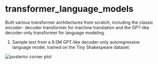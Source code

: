 # transformer_language_models
Built various transformer architectures from scratch, including the classic encoder- decoder transformer for machine translation and the GPT-like decoder-only transformer for language modeling.


1) Sample text from a 9.5M GPT-like decoder-only autoregressive language model, trained on the Tiny Shakespeare dataset:

![posterior corner plot](https://raw.githubusercontent.com/hschia/transformer_language_models/main/GPT-like_decoder_only_transformer/sample_generated_text.png)
